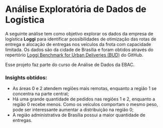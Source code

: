 # Análise Exploratória de Dados de Logística

A seguinte análise tem como objetivo explorar os dados da empresa de logística **Loggi** para identificar possibilidades de otimização das rotas de entrega e alocação de entregas nos veículos da frota com capacidade limitada. Os dados são da cidade de Brasília e foram obtidos através do repertório [Loggi Benchmark for Urban Deliveries (BUD)](https://github.com/loggi/loggibud) do GitHub.

Esse projeto faz parte do curso de Análise de Dados da EBAC.

### Insights obtidos:

- As áreas 0 e 2 atendem regiões mais remotas, enquanto a região 1 se concentra na parte central;
- Há uma grande quantidade de pedidos nas regiões 1 e 2, enquanto a região 0 recebe menos. Como os veículos comportam o mesmo peso, pode ser interessante aumentar a distribuição na região 0;
- A região administrativa de Brasília possui a maior quantidade de entregas.
